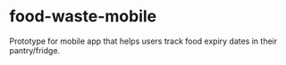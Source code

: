 # food-waste-mobile

Prototype for mobile app that helps users track food expiry dates in their pantry/fridge.
